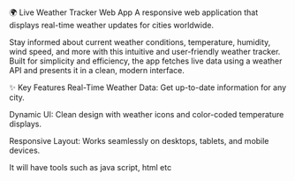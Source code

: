 🌍 Live Weather Tracker Web App
A responsive web application that displays real-time weather updates for cities worldwide.

Stay informed about current weather conditions, temperature, humidity, wind speed, and more with this intuitive and user-friendly weather tracker. Built for simplicity and efficiency, the app fetches live data using a weather API and presents it in a clean, modern interface.

✨ Key Features
Real-Time Weather Data: Get up-to-date information for any city.

Dynamic UI: Clean design with weather icons and color-coded temperature displays.

Responsive Layout: Works seamlessly on desktops, tablets, and mobile devices.

It will have tools such as java script, html etc


